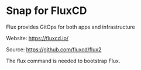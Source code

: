 # Snap for FluxCD

Flux provides GitOps for both apps and infrastructure

Website: https://fluxcd.io/

Source: https://github.com/fluxcd/flux2

The flux command is needed to bootstrap Flux. 